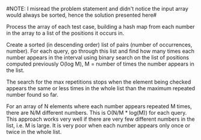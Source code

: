 #NOTE: I misread the problem statement and didn't notice the input array would always be sorted, hence the solution presented here#

Process the array of each test case, building a hash map from each number in the array to a list of the positions it occurs in.

Create a sorted (in descending order) list of pairs (number of occurrences, number). For each query, go through this list and find how many times each number appears in the interval using binary search on the list of positions computed previously O(log M), M = number of times the number appears in the list. 

The search for the max repetitions stops when the element being checked appears the same or less times in the whole list than the maximum repeated number found so far. 

For an array of N elements where each number appears repeated M times, there are N/M different numbers. This is O(N/M * log(M)) for each query. This approach works very well if there are very few different numbers in the list, i.e. M is large. It is very poor when each number appears only once or twice in the whole list.